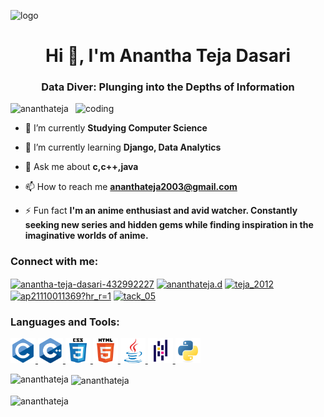 ![logo](https://github.com/AnanthaTeja/AnanthaTeja/blob/main/baner.png)
<h1 align="center">Hi 👋, I'm Anantha Teja Dasari</h1>
<h3 align="center">Data Diver: Plunging into the Depths of Information</h3>
<img align="right" alt="coding" width="400" src="https://im4.ezgif.com/tmp/ezgif-4-1de0886911.gif">


<p align="left"> <img src="https://komarev.com/ghpvc/?username=ananthateja&label=Profile%20views&color=0e75b6&style=flat" alt="ananthateja" /> </p>

- 🔭 I’m currently **Studying Computer Science**

- 🌱 I’m currently learning **Django, Data Analytics**

- 💬 Ask me about **c,c++,java**

- 📫 How to reach me **ananthateja2003@gmail.com**

- ⚡ Fun fact **I'm an anime enthusiast and avid watcher. Constantly seeking new series and hidden gems while finding inspiration in the imaginative worlds of anime.**

<h3 align="left">Connect with me:</h3>
<p align="left">
<a href="https://linkedin.com/in/anantha-teja-dasari-432992227" target="blank"><img align="center" src="https://raw.githubusercontent.com/rahuldkjain/github-profile-readme-generator/master/src/images/icons/Social/linked-in-alt.svg" alt="anantha-teja-dasari-432992227" height="30" width="40" /></a>
<a href="https://instagram.com/ananthateja.d" target="blank"><img align="center" src="https://raw.githubusercontent.com/rahuldkjain/github-profile-readme-generator/master/src/images/icons/Social/instagram.svg" alt="ananthateja.d" height="30" width="40" /></a>
<a href="https://www.codechef.com/users/teja_2012" target="blank"><img align="center" src="https://cdn.jsdelivr.net/npm/simple-icons@3.1.0/icons/codechef.svg" alt="teja_2012" height="30" width="40" /></a>
<a href="https://www.hackerrank.com/ap21110011369?hr_r=1" target="blank"><img align="center" src="https://raw.githubusercontent.com/rahuldkjain/github-profile-readme-generator/master/src/images/icons/Social/hackerrank.svg" alt="ap21110011369?hr_r=1" height="30" width="40" /></a>
<a href="https://www.leetcode.com/tack_05" target="blank"><img align="center" src="https://raw.githubusercontent.com/rahuldkjain/github-profile-readme-generator/master/src/images/icons/Social/leet-code.svg" alt="tack_05" height="30" width="40" /></a>
</p>

<h3 align="left">Languages and Tools:</h3>
<p align="left"> <a href="https://www.cprogramming.com/" target="_blank" rel="noreferrer"> <img src="https://raw.githubusercontent.com/devicons/devicon/master/icons/c/c-original.svg" alt="c" width="40" height="40"/> </a> <a href="https://www.w3schools.com/cpp/" target="_blank" rel="noreferrer"> <img src="https://raw.githubusercontent.com/devicons/devicon/master/icons/cplusplus/cplusplus-original.svg" alt="cplusplus" width="40" height="40"/> </a> <a href="https://www.w3schools.com/css/" target="_blank" rel="noreferrer"> <img src="https://raw.githubusercontent.com/devicons/devicon/master/icons/css3/css3-original-wordmark.svg" alt="css3" width="40" height="40"/> </a> <a href="https://www.w3.org/html/" target="_blank" rel="noreferrer"> <img src="https://raw.githubusercontent.com/devicons/devicon/master/icons/html5/html5-original-wordmark.svg" alt="html5" width="40" height="40"/> </a> <a href="https://www.java.com" target="_blank" rel="noreferrer"> <img src="https://raw.githubusercontent.com/devicons/devicon/master/icons/java/java-original.svg" alt="java" width="40" height="40"/> </a> <a href="https://pandas.pydata.org/" target="_blank" rel="noreferrer"> <img src="https://raw.githubusercontent.com/devicons/devicon/2ae2a900d2f041da66e950e4d48052658d850630/icons/pandas/pandas-original.svg" alt="pandas" width="40" height="40"/> </a> <a href="https://www.python.org" target="_blank" rel="noreferrer"> <img src="https://raw.githubusercontent.com/devicons/devicon/master/icons/python/python-original.svg" alt="python" width="40" height="40"/> </a> </p>

<p><img align="left" src="https://github-readme-stats.vercel.app/api/top-langs?username=ananthateja&show_icons=true&locale=en&layout=compact" alt="ananthateja" /></p>

<p>&nbsp;<img align="center" src="https://github-readme-stats.vercel.app/api?username=ananthateja&show_icons=true&locale=en" alt="ananthateja" /></p>

<p><img align="center" src="https://github-readme-streak-stats.herokuapp.com/?user=ananthateja&" alt="ananthateja" /></p>
